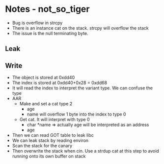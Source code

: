 # Notes - not_so_tiger

- Bug is overflow in strcpy
- There is an instance cat on the stack. strcpy will overflow the stack
- The issue is the null terminating byte.

## Leak

## Write

- The object is stored at 0xdd40
- The index is stored at 0xdd40+0x28 = 0xdd68
- It will read the index to interpret the variant type. We can confuse the type
- AAR
    - Make and set a cat type 2
        - age
        - name will overflow 1 byte into the index to type 0
    - Get cat. It will interpret with type 0
        - char *name => actually age will be interpreted as an address
        - age
- Then we can read GOT table to leak libc
- We can leak stack by reading environ
- Scan the stack for the canary
- Then overwrite the stack when cin. Use a strdup cat at this step to avoid running onto its own buffer on stack
